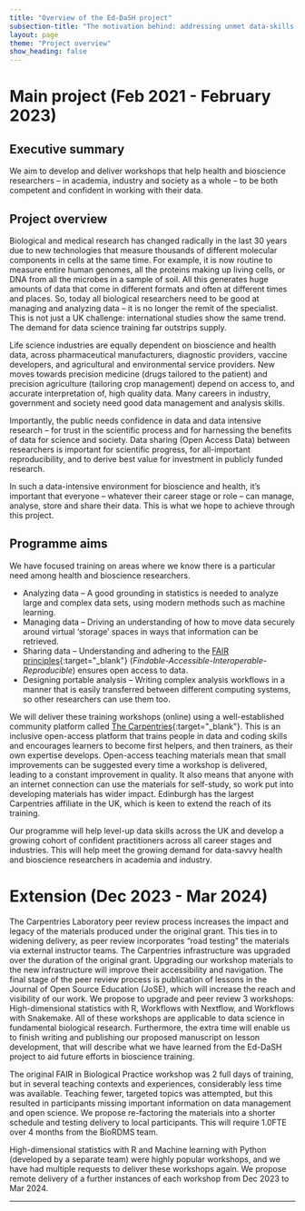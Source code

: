 ```yaml
---
title: "Overview of the Ed-DaSH project"
subsection-title: "The motivation behind: addressing unmet data-skills needs"
layout: page
theme: "Project overview"
show_heading: false
---  
```


# Main project (Feb 2021 - February 2023)

## Executive summary

We aim to develop and deliver workshops that help health and bioscience researchers – in academia, industry and society as a whole – to be both competent and confident in working with their data.

## Project overview

Biological and medical research has changed radically in the last 30 years due to new technologies that measure thousands of different molecular components in cells at the same time. For example, it is now routine to measure entire human genomes, all the proteins making up living cells, or DNA from all the microbes in a sample of soil. All this generates huge amounts of data that come in different formats and often at different times and places. So, today all biological researchers need to be good at managing and analyzing data – it is no longer the remit of the specialist. This is not just a UK challenge: international studies show the same trend. The demand for data science training far outstrips supply.

Life science industries are equally dependent on bioscience and health data, across pharmaceutical manufacturers, diagnostic providers, vaccine developers, and agricultural and environmental service providers. New moves towards precision medicine (drugs tailored to the patient) and precision agriculture (tailoring crop management) depend on access to, and accurate interpretation of, high quality data. Many careers in industry, government and society need good data management and analysis skills.

Importantly, the public needs confidence in data and data intensive research – for trust in the scientific process and for harnessing the benefits of data for science and society. Data sharing (Open Access Data) between researchers is important for scientific progress, for all-important reproducibility, and to derive best value for investment in publicly funded research.

In such a data-intensive environment for bioscience and health, it’s important that everyone – whatever their career stage or role – can manage, analyse, store and share their data. This is what we hope to achieve through this project.

## Programme aims

We have focused training on areas where we know there is a particular need among health and bioscience researchers.
* Analyzing data – A good grounding in statistics is needed to analyze large and complex data sets, using modern methods such as machine learning.
* Managing data – Driving an understanding of how to move data securely around virtual ‘storage’ spaces in ways that information can be retrieved.
* Sharing data – Understanding and adhering to the [FAIR
principles][fair]{:target="_blank"} (_Findable-Accessible-Interoperable-Reproducible_) ensures open access to data.
* Designing portable analysis – Writing complex analysis workflows in a manner that is easily transferred between different computing systems, so other researchers can use them too.

We will deliver these training workshops (online) using a well-established community platform called [The Carpentries][carpentries]{:target="_blank"}. This is an inclusive open-access platform that trains people in data and coding skills and encourages learners to become first helpers, and then trainers, as their own expertise develops. Open-access teaching materials mean that small improvements can be suggested every time a workshop is delivered, leading to a constant improvement in quality. It also means that anyone with an internet connection can use the materials for self-study, so work put into developing materials has wider impact. Edinburgh has the largest Carpentries affiliate in the UK, which is keen to extend the reach of its training.

Our programme will help level-up data skills across the UK and develop a growing cohort of confident practitioners across all career stages and industries. This will help meet the growing demand for data-savvy health and bioscience researchers in academia and industry.

# Extension (Dec 2023 - Mar 2024)

The Carpentries Laboratory peer review process increases the impact and legacy of the materials produced under the original grant. This ties in to widening delivery, as peer review incorporates “road testing” the materials via external instructor teams. The Carpentries infrastructure was upgraded over the duration of the original grant. Upgrading our workshop materials to the new infrastructure will improve their accessibility and navigation. The final stage of the peer review process is publication of lessons in the Journal of Open Source Education (JoSE), which will increase the reach and visibility of our work. We propose to upgrade and peer review 3 workshops: High-dimensional statistics with R, Workflows with Nextflow, and Workflows with Snakemake. All of these workshops are applicable to data science in fundamental biological research. Furthermore, the extra time will enable us to finish writing and publishing our proposed manuscript on lesson development, that will describe what we have learned from the Ed-DaSH project to aid future efforts in bioscience training.

The original FAIR in Biological Practice workshop was 2 full days of training, but in several teaching contexts and experiences, considerably less time was available. Teaching fewer, targeted topics was attempted, but this resulted in participants missing important information on data management and open science. We propose re-factoring the materials into a shorter schedule and testing delivery to local participants. This will require 1.0FTE over 4 months from the BioRDMS team.

High-dimensional statistics with R and Machine learning with Python (developed by a separate team) were highly popular workshops, and we have had multiple requests to deliver these workshops again. We propose remote delivery of a further instances of each workshop from Dec 2023 to Mar 2024.

---

[fair]: https://www.nature.com/articles/sdata201618
[carpentries]: https://carpentries.org
